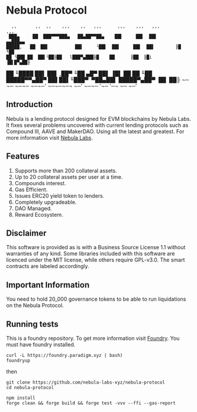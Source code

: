 # Nebula Protocol
      ,,       ,,  ,,    ,,,    ,,   ,,,      ,,,    ,,,   ,,,          ,,,
     ███▄     ██  ███▀▀▀███▄   ██▄██▀▀██▄    ██▌     ██▌  ██▌        ▄▄███▄▄
    █████,   ██  ██▌          ██▌     └██▌  ██▌     ██▌  ██▌        ╟█   ╙██ 
    ██ └███ ██  ██▌└██╟██   l███▀▄███╟█    ██      ╟██  ╟█i        ▐█▌█▀▄██╟
   ██   ╙████  ██▌          ██▌     ,██▀   ╙██    ▄█▀  ██▌        ▐█▌    ██ 
  ██     ╙██  █████▀▀▄██▀  ██▌██▌╙███▀`     ▀██▄██▌   █████▀▄██▀ ▐█▌    ██╟ 
 ¬─      ¬─   ¬─¬─  ¬─¬─'  ¬─¬─¬─¬ ¬─'       ¬─¬─    '¬─   '─¬   ¬─     ¬─'

## Introduction

Nebula is a lending protocol designed for EVM blockchains by Nebula Labs.
It fixes several problems uncovered with current lending protocols such as 
Compound III, AAVE and MakerDAO. Using all the latest and greatest.
For more information visit [Nebula Labs](https://nebula-labs.xyz).

## Features

1. Supports more than 200 collateral assets.
2. Up to 20 collateral assets per user at a time.
3. Compounds interest.
4. Gas Efficient.
5. Issues ERC20 yield token to lenders.
6. Completely upgradeable.
7. DAO Managed.
8. Reward Ecosystem.

## Disclaimer
This software is provided as is with a Business Source License 1.1 without warranties of any kind.
Some libraries included with this software are licenced under the MIT license, while others
require GPL-v3.0. The smart contracts are labeled accordingly.

## Important Information
You need to hold 20_000 governance tokens to be able to run liquidations on the Nebula Protocol.

## Running tests
This is a foundry repository. To get more information visit [Foundry](https://github.com/foundry-rs/foundry/blob/master/foundryup/README.md).
You must have foundry installed.
```
curl -L https://foundry.paradigm.xyz | bash)
foundryup
```

then 

```
git clone https://github.com/nebula-labs-xyz/nebula-protocol
cd nebula-protocol

npm install
forge clean && forge build && forge test -vvv --ffi --gas-report
```

